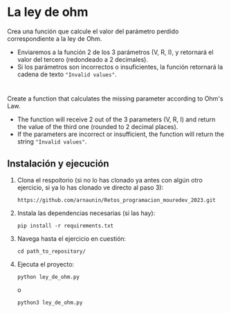 # La ley de ohm

Crea una función que calcule el valor del parámetro perdido correspondiente a la ley de Ohm.
- Enviaremos a la función 2 de los 3 parámetros (V, R, I), y retornará el valor del tercero (redondeado a 2 decimales).
- Si los parámetros son incorrectos o insuficientes, la función retornará la cadena de texto `"Invalid values"`.

#

Create a function that calculates the missing parameter according to Ohm's Law.  
- The function will receive 2 out of the 3 parameters (V, R, I) and return the value of the third one (rounded to 2 decimal places).  
- If the parameters are incorrect or insufficient, the function will return the string `"Invalid values"`.

## Instalación y ejecución
1. Clona el respoitorio (si no lo has clonado ya antes con algún otro ejercicio, si ya lo has clonado ve directo al paso 3):
   ```
   https://github.com/arnaunin/Retos_programacion_mouredev_2023.git
   ```
2. Instala las dependencias necesarias (si las hay):
   ```
   pip install -r requirements.txt
   ```
3. Navega hasta el ejercicio en cuestión:
   ```
   cd path_to_repository/
   ```
4. Ejecuta el proyecto:
   ```
   python ley_de_ohm.py
   ```
   o
   ```
   python3 ley_de_ohm.py
